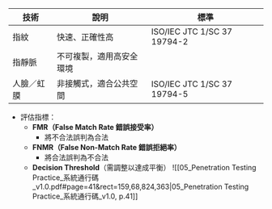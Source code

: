 
| 技術    | 說明           | 標準                          |
| ----- | ------------ | --------------------------- |
| 指紋    | 快速、正確性高      | ISO/IEC JTC 1/SC 37 19794-2 |
| 指靜脈   | 不可複製，適用高安全環境 |                             |
| 人臉／虹膜 | 非接觸式，適合公共空間  | ISO/IEC JTC 1/SC 37 19794-5 |
- 評估指標：
    - **FMR（False Match Rate 錯誤接受率）**
	    - 將不合法誤判為合法
    - **FNMR（False Non-Match Rate 錯誤拒絕率）**
	    - 將合法誤判為不合法
    - **Decision Threshold**（需調整以達成平衡）
![[05_Penetration Testing Practice_系統通行碼_v1.0.pdf#page=41&rect=159,68,824,363|05_Penetration Testing Practice_系統通行碼_v1.0, p.41]]